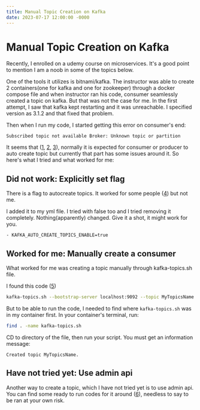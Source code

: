 ```yaml
---
title: Manual Topic Creation on Kafka
date: 2023-07-17 12:00:00 -0000
---
```


# Manual Topic Creation on Kafka

Recently, I enrolled on a udemy course on microservices. It's a good point to mention I am a noob in some of the topics below. 

One of the tools it utilizes is bitnami/kafka. The instructor was able to create 2 containers(one for kafka and one for zookeeper) through a docker compose file and when instructor ran his code, consumer seamlessly created a topic on kafka. But that was not the case for me. In the first attempt, I saw that kafka kept restarting and it was unreachable. I specified version as 3.1.2 and that fixed that problem.

Then when I run my code, I started getting this error on consumer's end:

```
Subscribed topic not available Broker: Unknown topic or partition
```

It seems that ([1], [2], [3]), normally it is expected for consumer or producer to auto create topic but currently that part has some issues around it. So here's what I tried and what worked for me:


## Did not work: Explicitly set flag 
There is a flag to autocreate topics. It worked for some people ([4]) but not me.

I added it to my yml file. I tried with false too and I tried removing it completely. Nothing(apparently) changed. Give it a shot, it might work for you.

```
- KAFKA_AUTO_CREATE_TOPICS_ENABLE=true
```

## Worked for me: Manually create a consumer 
What worked for me was creating a topic manually through kafka-topics.sh file.

I found this code ([5])
```sh
kafka-topics.sh --bootstrap-server localhost:9092 --topic MyTopicsName --create --partitions 3 --replication-factor 1
```

But to be able to run the code, I needed to find where `kafka-topics.sh` was in my container first. In your container's terminal, run:

```sh
find . -name kafka-topics.sh
```

CD to directory of the file, then run your script. You must get an information message:

```
Created topic MyTopicsName.
```

## Have not tried yet: Use admin api
Another way to create a topic, which I have not tried yet is to use admin api. You can find some ready to run codes for it around ([6]), needless to say to be ran at your own risk.

[1]: <https://stackoverflow.com/a/53911281> "1"
[2]: <https://stackoverflow.com/a/65614333> "2"
[3]: <https://github.com/confluentinc/confluent-kafka-go/issues/788> "3"
[4]: <https://github.com/confluentinc/confluent-kafka-dotnet/issues/1366> "4"
[5]: <https://www.conduktor.io/kafka/kafka-topics-cli-tutorial/#Example-0> "5"
[6]: <https://github.com/confluentinc/confluent-kafka-go/blob/master/examples/admin_create_topic/admin_create_topic.go> "6"